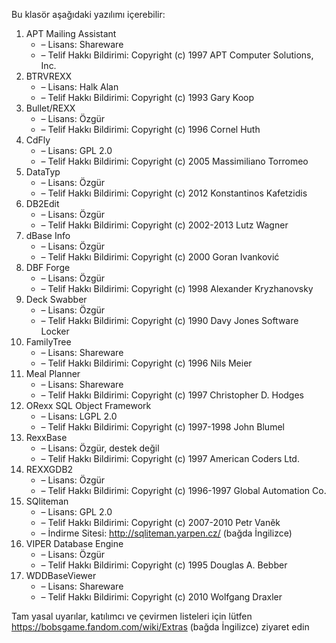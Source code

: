 Bu klasör aşağıdaki yazılımı içerebilir:

1. APT Mailing Assistant
   - – Lisans: Shareware
   - – Telif Hakkı Bildirimi: Copyright (c) 1997 APT Computer Solutions, Inc.
2. BTRVREXX
   - – Lisans: Halk Alan
   - – Telif Hakkı Bildirimi: Copyright (c) 1993 Gary Koop
3. Bullet/REXX
   - – Lisans: Özgür
   - – Telif Hakkı Bildirimi: Copyright (c) 1996 Cornel Huth
4. CdFly
   - – Lisans: GPL 2.0
   - – Telif Hakkı Bildirimi: Copyright (c) 2005 Massimiliano Torromeo
5. DataTyp
   - – Lisans: Özgür
   - – Telif Hakkı Bildirimi: Copyright (c) 2012 Konstantinos Kafetzidis
6. DB2Edit
   - – Lisans: Özgür
   - – Telif Hakkı Bildirimi: Copyright (c) 2002-2013 Lutz Wagner
7. dBase Info
   - – Lisans: Özgür
   - – Telif Hakkı Bildirimi: Copyright (c) 2000 Goran Ivanković
8. DBF Forge
   - – Lisans: Özgür
   - – Telif Hakkı Bildirimi: Copyright (c) 1998 Alexander Kryzhanovsky
9. Deck Swabber
   - – Lisans: Özgür
   - – Telif Hakkı Bildirimi: Copyright (c) 1990 Davy Jones Software Locker
10. FamilyTree
    - – Lisans: Shareware
    - – Telif Hakkı Bildirimi: Copyright (c) 1996 Nils Meier
11. Meal Planner
    - – Lisans: Shareware
    - – Telif Hakkı Bildirimi: Copyright (c) 1997 Christopher D. Hodges
12. ORexx SQL Object Framework
    - – Lisans: LGPL 2.0
    - – Telif Hakkı Bildirimi: Copyright (c) 1997-1998 John Blumel
13. RexxBase
    - – Lisans: Özgür, destek değil
    - – Telif Hakkı Bildirimi: Copyright (c) 1997 American Coders Ltd.
14. REXXGDB2
    - – Lisans: Özgür
    - – Telif Hakkı Bildirimi: Copyright (c) 1996-1997 Global Automation Co.
15. SQliteman
    - – Lisans: GPL 2.0
    - – Telif Hakkı Bildirimi: Copyright (c) 2007-2010 Petr Vaněk
    - – İndirme Sitesi: http://sqliteman.yarpen.cz/ (bağda İngilizce)
16. VIPER Database Engine
    - – Lisans: Özgür
    - – Telif Hakkı Bildirimi: Copyright (c) 1995 Douglas A. Bebber
17. WDDBaseViewer
    - – Lisans: Shareware
    - – Telif Hakkı Bildirimi: Copyright (c) 2010 Wolfgang Draxler

Tam yasal uyarılar, katılımcı ve çevirmen listeleri için lütfen https://bobsgame.fandom.com/wiki/Extras (bağda İngilizce) ziyaret edin
